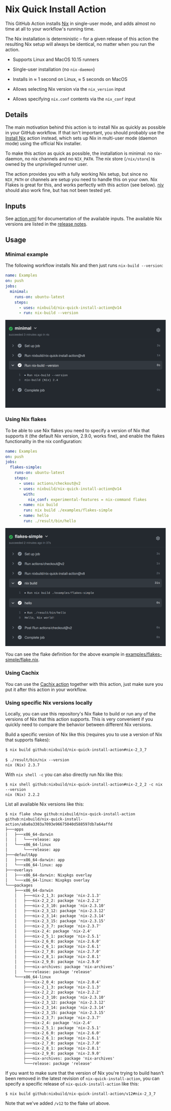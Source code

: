 # Nix Quick Install Action

This GitHub Action installs [Nix](https://nixos.org/nix/) in single-user mode,
and adds almost no time at all to your workflow's running time.

The Nix installation is deterministic &ndash; for a given
release of this action the resulting Nix setup will always be identical, no
matter when you run the action.

* Supports Linux and MacOS 10.15 runners

* Single-user installation (no `nix-daemon`)

* Installs in &asymp; 1 second on Linux, &asymp; 5 seconds on MacOS

* Allows selecting Nix version via the `nix_version` input

* Allows specifying `nix.conf` contents via the `nix_conf` input

## Details

The main motivation behind this action is to install Nix as quickly as possible
in your GitHub workflow. If that isn't important, you should probably use the
[Install Nix](https://github.com/marketplace/actions/install-nix) action
instead, which sets up Nix in multi-user mode (daemon mode) using the official
Nix installer.

To make this action as quick as possible, the installation is minimal: no
nix-daemon, no nix channels and no `NIX_PATH`. The nix store (`/nix/store`) is
owned by the unprivileged runner user.

The action provides you with a fully working Nix setup, but since no `NIX_PATH`
or channels are setup you need to handle this on your own. Nix Flakes is great
for this, and works perfectly with this action (see below).
[niv](https://github.com/nmattia/niv) should also work fine, but has not been
tested yet.

## Inputs

See [action.yml](action.yml) for documentation of the available inputs.
The available Nix versions are listed in the [release
notes](https://github.com/nixbuild/nix-quick-install-action/releases/latest).

## Usage

### Minimal example

The following workflow installs Nix and then just runs
`nix-build --version`:

```yaml
name: Examples
on: push
jobs:
  minimal:
    runs-on: ubuntu-latest
    steps:
      - uses: nixbuild/nix-quick-install-action@v14
      - run: nix-build --version
```

![action-minimal](examples/action-minimal.png)

### Using Nix flakes

To be able to use Nix flakes you need to specify a version of Nix that supports
it (the default Nix version, 2.9.0, works fine), and enable the flakes
functionality in the nix configuration:

```yaml
name: Examples
on: push
jobs:
  flakes-simple:
    runs-on: ubuntu-latest
    steps:
      - uses: actions/checkout@v2
      - uses: nixbuild/nix-quick-install-action@v14
        with:
          nix_conf: experimental-features = nix-command flakes
      - name: nix build
        run: nix build ./examples/flakes-simple
      - name: hello
        run: ./result/bin/hello
```

![action-minimal](examples/action-flakes-simple.png)

You can see the flake definition for the above example in
[examples/flakes-simple/flake.nix](examples/flakes-simple/flake.nix).

### Using Cachix

You can use the [Cachix action](https://github.com/marketplace/actions/cachix)
together with this action, just make sure you put it after this action in your
workflow.

### Using specific Nix versions locally

Locally, you can use this repository's Nix flake to build or run any of the
versions of Nix that this action supports. This is very convenient if you
quickly need to compare the behavior between different Nix versions.

Build a specific version of Nix like this (requires you to use a version of Nix
that supports flakes):

```
$ nix build github:nixbuild/nix-quick-install-action#nix-2_3_7

$ ./result/bin/nix --version
nix (Nix) 2.3.7
```

With `nix shell -c` you can also directly run Nix like this:

```
$ nix shell github:nixbuild/nix-quick-install-action#nix-2_2_2 -c nix --version
nix (Nix) 2.2.2
```

List all available Nix versions like this:

```
$ nix flake show github:nixbuild/nix-quick-install-action
github:nixbuild/nix-quick-install-action/a8a0a3303a7093e96675040d588597db7a64affd
├───apps
│   ├───x86_64-darwin
│   │   └───release: app
│   └───x86_64-linux
│       └───release: app
├───defaultApp
│   ├───x86_64-darwin: app
│   └───x86_64-linux: app
├───overlays
│   ├───x86_64-darwin: Nixpkgs overlay
│   └───x86_64-linux: Nixpkgs overlay
└───packages
    ├───x86_64-darwin
    │   ├───nix-2_1_3: package 'nix-2.1.3'
    │   ├───nix-2_2_2: package 'nix-2.2.2'
    │   ├───nix-2_3_10: package 'nix-2.3.10'
    │   ├───nix-2_3_12: package 'nix-2.3.12'
    │   ├───nix-2_3_14: package 'nix-2.3.14'
    │   ├───nix-2_3_15: package 'nix-2.3.15'
    │   ├───nix-2_3_7: package 'nix-2.3.7'
    │   ├───nix-2_4: package 'nix-2.4'
    │   ├───nix-2_5_1: package 'nix-2.5.1'
    │   ├───nix-2_6_0: package 'nix-2.6.0'
    │   ├───nix-2_6_1: package 'nix-2.6.1'
    │   ├───nix-2_7_0: package 'nix-2.7.0'
    │   ├───nix-2_8_1: package 'nix-2.8.1'
    │   ├───nix-2_9_0: package 'nix-2.9.0'
    │   ├───nix-archives: package 'nix-archives'
    │   └───release: package 'release'
    └───x86_64-linux
        ├───nix-2_0_4: package 'nix-2.0.4'
        ├───nix-2_1_3: package 'nix-2.1.3'
        ├───nix-2_2_2: package 'nix-2.2.2'
        ├───nix-2_3_10: package 'nix-2.3.10'
        ├───nix-2_3_12: package 'nix-2.3.12'
        ├───nix-2_3_14: package 'nix-2.3.14'
        ├───nix-2_3_15: package 'nix-2.3.15'
        ├───nix-2_3_7: package 'nix-2.3.7'
        ├───nix-2_4: package 'nix-2.4'
        ├───nix-2_5_1: package 'nix-2.5.1'
        ├───nix-2_6_0: package 'nix-2.6.0'
        ├───nix-2_6_1: package 'nix-2.6.1'
        ├───nix-2_7_0: package 'nix-2.7.0'
        ├───nix-2_8_1: package 'nix-2.8.1'
        ├───nix-2_9_0: package 'nix-2.9.0'
        ├───nix-archives: package 'nix-archives'
        └───release: package 'release'
```

If you want to make sure that the version of Nix you're trying to build hasn't
been removed in the latest revision of `nix-quick-install-action`, you can
specify a specific release of `nix-quick-install-action` like this:

```
$ nix build github:nixbuild/nix-quick-install-action/v12#nix-2_3_7
```

Note that we've added `/v12` to the flake url above.
